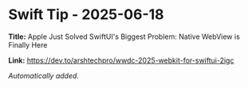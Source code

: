 # Swift Tip - 2025-06-18

**Title:** Apple Just Solved SwiftUI's Biggest Problem: Native WebView is Finally Here

**Link:** https://dev.to/arshtechpro/wwdc-2025-webkit-for-swiftui-2igc

_Automatically added._
